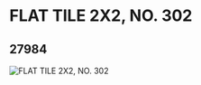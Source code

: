 # FLAT TILE 2X2, NO. 302
## 27984
![FLAT TILE 2X2, NO. 302](https://lc-www-live-s.legocdn.com/media/bricks/5/2/6160298.jpg)